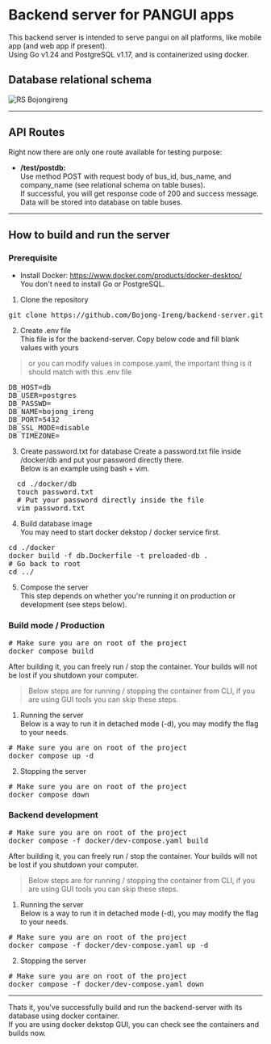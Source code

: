 # Backend server for PANGUI apps
This backend server is intended to serve pangui on all platforms, like mobile app (and web app if present).  
Using Go v1.24 and PostgreSQL v1.17, and is containerized using docker.

## Database relational schema
![RS Bojongireng](https://github.com/user-attachments/assets/afab6925-1b8c-42eb-8591-b010fbfd3e37)

---
## API Routes  
Right now there are only one route available for testing purpose:  
- **/test/postdb:**  
Use method POST with request body of bus_id, bus_name, and company_name (see relational schema on table buses).  
If successful, you will get response code of 200 and success message. Data will be stored into database on table buses.

---
## How to build and run the server
### Prerequisite
- Install Docker: https://www.docker.com/products/docker-desktop/  
You don't need to install Go or PostgreSQL.  

1. Clone the repository  
<pre>
git clone https://github.com/Bojong-Ireng/backend-server.git
</pre>

2. Create .env file  
This file is for the backend-server.
Copy below code and fill blank values with yours
> or you can modify values in compose.yaml, the important thing is it should match with this .env file
<pre>
DB_HOST=db
DB_USER=postgres
DB_PASSWD=
DB_NAME=bojong_ireng
DB_PORT=5432
DB_SSL_MODE=disable
DB_TIMEZONE=
</pre>

3. Create password.txt for database
Create a password.txt file inside /docker/db and put your password directly there.  
Below is an example using bash + vim.
<pre>
  cd ./docker/db
  touch password.txt
  # Put your password directly inside the file
  vim password.txt
</pre>

4. Build database image  
You may need to start docker dekstop / docker service first.  

<pre>
cd ./docker
docker build -f db.Dockerfile -t preloaded-db .
# Go back to root
cd ../
</pre>

5. Compose the server  
This step depends on whether you're running it on production or development (see steps below).

### Build mode / Production
<pre>
# Make sure you are on root of the project
docker compose build
</pre>
After building it, you can freely run / stop the container. Your builds will not be lost if you shutdown your computer. 
> Below steps are for running / stopping the container from CLI, if you are using GUI tools you can skip these steps.  
1. Running the server  
Below is a way to run it in detached mode (-d), you may modify the flag to your needs.

<pre>
# Make sure you are on root of the project
docker compose up -d
</pre>

2. Stopping the server  
<pre>
# Make sure you are on root of the project
docker compose down
</pre>

### Backend development
<pre>
# Make sure you are on root of the project
docker compose -f docker/dev-compose.yaml build
</pre>
After building it, you can freely run / stop the container. Your builds will not be lost if you shutdown your computer.  
> Below steps are for running / stopping the container from CLI, if you are using GUI tools you can skip these steps.

1. Running the server  
Below is a way to run it in detached mode (-d), you may modify the flag to your needs.  
<pre>
# Make sure you are on root of the project
docker compose -f docker/dev-compose.yaml up -d
</pre>
2. Stopping the server  
<pre>
# Make sure you are on root of the project
docker compose -f docker/dev-compose.yaml down
</pre>
---
Thats it, you've successfully build and run the backend-server with its database using docker container.  
If you are using docker dekstop GUI, you can check see the containers and builds now.  
